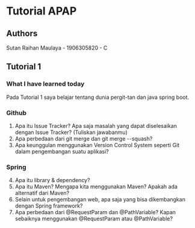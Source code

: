 # Tutorial APAP
## Authors
Sutan Raihan Maulaya - 1906305820 - C

## Tutorial 1
### What I have learned today
Pada Tutorial 1 saya belajar tentang dunia pergit-tan dan java spring boot.

### Github
1. Apa itu Issue Tracker? Apa saja masalah yang dapat diselesaikan dengan Issue Tracker?
(Tuliskan jawabanmu)
2. Apa perbedaan dari git merge dan git merge --squash?
3. Apa keunggulan menggunakan Version Control System seperti Git dalam pengembangan
suatu aplikasi?

### Spring
4. Apa itu library & dependency?
5. Apa itu Maven? Mengapa kita menggunakan Maven? Apakah ada alternatif dari Maven?
6. Selain untuk pengembangan web, apa saja yang bisa dikembangkan dengan Spring
framework?
7. Apa perbedaan dari @RequestParam dan @PathVariable? Kapan sebaiknya
menggunakan @RequestParam atau @PathVariable?

